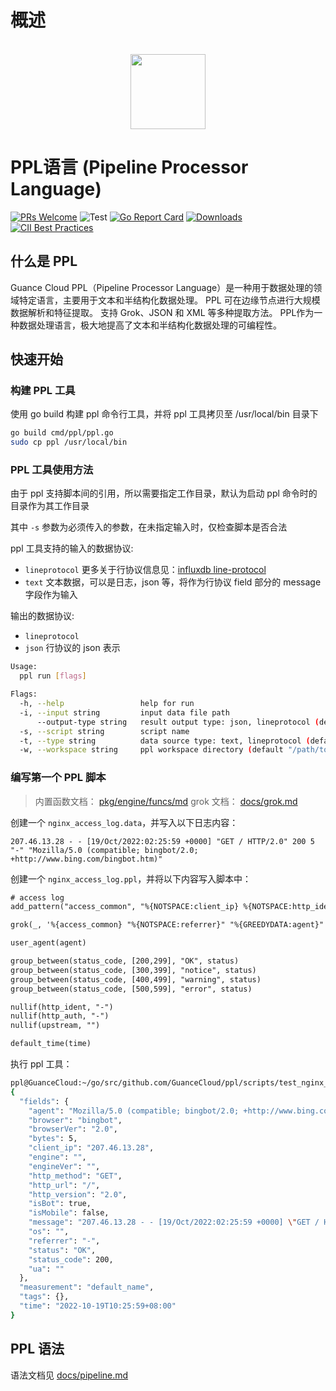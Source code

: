 # 概述
<div align="center">
<br/>

<img src="./docs/images/icon-color.svg" width="120">
</div>

# PPL语言 (Pipeline Processor Language)

[![PRs Welcome](https://img.shields.io/badge/PRs-welcome-brightgreen.svg?style=flat&logo=github&color=2370ff&labelColor=454545)](http://makeapullrequest.com)
![Test](https://github.com/GuanceCloud/ppl/actions/workflows/main.yml/badge.svg)
[![Go Report Card](https://goreportcard.com/badge/github.com/GuanceCloud/ppl)](https://goreportcard.com/report/github.com/GuanceCloud/ppl)
[![Downloads](https://img.shields.io/github/downloads/GuanceCloud/ppl/total.svg)](https://github.com/GuanceCloud/ppl/releases)
[![CII Best Practices](https://bestpractices.coreinfrastructure.org/projects/6202/badge)](https://bestpractices.coreinfrastructure.org/projects/6202)


## 什么是 PPL

Guance Cloud PPL（Pipeline Processor Language）是一种用于数据处理的领域特定语言，主要用于文本和半结构化数据处理。 PPL 可在边缘节点进行大规模数据解析和特征提取。 支持 Grok、JSON 和 XML 等多种提取方法。
PPL作为一种数据处理语言，极大地提高了文本和半结构化数据处理的可编程性。

## 快速开始

### 构建 PPL 工具

使用 go build 构建 ppl 命令行工具，并将 ppl 工具拷贝至 /usr/local/bin 目录下

```sh
go build cmd/ppl/ppl.go
sudo cp ppl /usr/local/bin
```

### PPL 工具使用方法

由于 ppl 支持脚本间的引用，所以需要指定工作目录，默认为启动 ppl 命令时的目录作为其工作目录

其中 `-s` 参数为必须传入的参数，在未指定输入时，仅检查脚本是否合法

ppl 工具支持的输入的数据协议:

- `lineprotocol` 更多关于行协议信息见：[influxdb line-protocol](https://docs.influxdata.com/influxdb/cloud/reference/syntax/line-protocol/)
- `text` 文本数据，可以是日志，json 等，将作为行协议 field 部分的 message 字段作为输入

输出的数据协议:

- `lineprotocol`
- `json` 行协议的 json 表示

```sh
Usage:
  ppl run [flags]

Flags:
  -h, --help                 help for run
  -i, --input string         input data file path
      --output-type string   result output type: json, lineprotocol (default "json")
  -s, --script string        script name
  -t, --type string          data source type: text, lineprotocol (default "text")
  -w, --workspace string     ppl workspace directory (default "/path/to/ppl-process-working-dir")
```

### 编写第一个 PPL 脚本

> 内置函数文档： [pkg/engine/funcs/md](pkg/engine/funcs/md)
> grok 文档： [docs/grok.md](docs/grok.md)

创建一个 `nginx_access_log.data`，并写入以下日志内容：

```text
207.46.13.28 - - [19/Oct/2022:02:25:59 +0000] "GET / HTTP/2.0" 200 5 "-" "Mozilla/5.0 (compatible; bingbot/2.0; +http://www.bing.com/bingbot.htm)"
```

创建一个 `nginx_access_log.ppl`，并将以下内容写入脚本中：

```txt
# access log
add_pattern("access_common", "%{NOTSPACE:client_ip} %{NOTSPACE:http_ident} %{NOTSPACE:http_auth} \\[%{HTTPDATE:time}\\] \"%{DATA:http_method} %{GREEDYDATA:http_url} HTTP/%{NUMBER:http_version}\" %{INT:status_code:int} %{INT:bytes:int}")

grok(_, '%{access_common} "%{NOTSPACE:referrer}" "%{GREEDYDATA:agent}"')

user_agent(agent)

group_between(status_code, [200,299], "OK", status)
group_between(status_code, [300,399], "notice", status)
group_between(status_code, [400,499], "warning", status)
group_between(status_code, [500,599], "error", status)

nullif(http_ident, "-")
nullif(http_auth, "-")
nullif(upstream, "")

default_time(time)
```

执行 ppl 工具：

```sh
ppl@GuanceCloud:~/go/src/github.com/GuanceCloud/ppl/scripts/test_nginx_access_log$ ppl run -s nginx_access_log.ppl -i nginx_access_log.data 
{
  "fields": {
    "agent": "Mozilla/5.0 (compatible; bingbot/2.0; +http://www.bing.com/bingbot.htm)",
    "browser": "bingbot",
    "browserVer": "2.0",
    "bytes": 5,
    "client_ip": "207.46.13.28",
    "engine": "",
    "engineVer": "",
    "http_method": "GET",
    "http_url": "/",
    "http_version": "2.0",
    "isBot": true,
    "isMobile": false,
    "message": "207.46.13.28 - - [19/Oct/2022:02:25:59 +0000] \"GET / HTTP/2.0\" 200 5 \"-\" \"Mozilla/5.0 (compatible; bingbot/2.0; +http://www.bing.com/bingbot.htm)\"",
    "os": "",
    "referrer": "-",
    "status": "OK",
    "status_code": 200,
    "ua": ""
  },
  "measurement": "default_name",
  "tags": {},
  "time": "2022-10-19T10:25:59+08:00"
}
```

## PPL 语法

语法文档见 [docs/pipeline.md](docs/pipeline.md)

